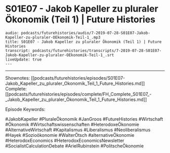 # S01E07 - Jakob Kapeller zu pluraler Ökonomik (Teil 1) | Future Histories

```audio-note
audio: podcasts/futurehistories/audio/7-2019-07-28-S01E07-Jakob-Kapeller-zu-pluraler-OEkonomik-Teil-1_.mp3
title: S01E07 - Jakob Kapeller zu pluraler Ökonomik (Teil 1) | Future Histories
transcript: podcasts/futurehistories/transcripts/7-2019-07-28-S01E07-Jakob-Kapeller-zu-pluraler-OEkonomik-Teil-1_.srt
liveUpdate: true
---

```
---

Shownotes: [[podcasts/futurehistories/episodes/S01E07-Jakob_Kapeller_zu_pluraler_Okonomik_Teil_1_Future_Histories.md]]
Complete: [[podcasts/futurehistories/episodes/complete/FH_Complete_S01E07_-_Jakob_Kapeller_zu_pluraler_Ökonomik_Teil_1_Future_Histories.md]]


Episode Keywords:

#JakobKapeller #PluraleÖkonomik #JanGroos #FutureHistories #Wirtschaft #Ökonomik #Wirtschaftswissenschaften #HeterodoxeÖkonomie #AlternativeWirtschaft #Kapitalismus #Liberalismus #Neoliberalismus #Hayek #Sozioökonomie #WalterÖtsch #alternativeÖkonomie #HeterodoxEconomics #HeterodoxEconomicsNewsletter #SocialistCalculationDebate #ArielRubinstein #PolitscheÖkonomie
